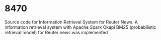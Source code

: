 # 8470
Source code for Information Retrieval System for Reuter News.
A information retrieval system with Apache Spark
Okapi BM25 (probabilistic retrieval model) for Reuter news was implemented
